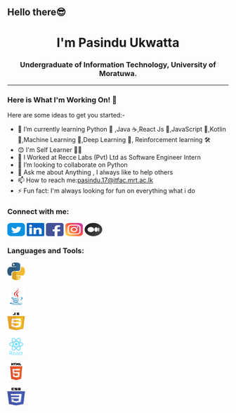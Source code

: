 ## Hello there😎 
</h2>



<!-- ////////////////// START README FILE /////////////////// -->

<h1 align="center">I'm Pasindu Ukwatta</h1>
<h3 align="center">Undergraduate of Information Technology, University of Moratuwa.</h3>

<hr/>



### Here is What I'm Working On! 👋



Here are some ideas to get you started:-
- 🌱 I’m currently learning Python 🐍 ,Java ☕,React Js 🎇,JavaScript 🧃,Kotlin 🎃,Machine Learning 🤖,Deep Learning 👾, Reinforcement learning 🛠️
- 😊 I'm Self Learner 👨‍💻
- 🔭 I Worked at Recce Labs (Pvt) Ltd as Software Engineer Intern 
- 👯 I’m looking to collaborate on Python
- 💬 Ask me about Anything , I always like to help others 
- 📫 How to reach me:pasindu.17@itfac.mrt.ac.lk
- ⚡ Fun fact: I'm always looking for fun on everything what i do 

[twitter]: https://twitter.com/pasindu_ukwatta
[linkedin]: https://www.linkedin.com/in/pasindu-ukwatta/

<!-- //////// Contact Details /////////////-->
<h3 align="left">Connect with me:</h3>
<p align="left">
<a href="https://twitter.com/pasindu_ukwatta" target="blank"><img align="center" src="img/twitter.svg" height="30" width="40" /></a>
<a href="https://www.linkedin.com/in/pasindu-ukwatta/" target="blank"><img align="center" src="img/linkedin.svg" height="30" width="40" /></a>
<a href="https://www.facebook.com/pasinduukwatta96/" target="blank"><img align="center" src="img/facebook.svg" height="30" width="40" /></a>
<a href="https://www.instagram.com/pasindu_ukwatta_/?hl=en" target="blank"><img align="center" src="img/instagram.svg"  height="30" width="40" /></a>
<a href="https://pasindu-ukwatta.medium.com/" target="blank"><img align="center" src="img/medium.svg" height="30" width="40" /></a>
</p>

<!-- ///////////// Languages ///////////// -->
<h3 align="left">Languages and Tools:</h3>
<p align="left"> 
  
  <!-- Python -->
<a href="https://www.python.org" target="_blank"> <img src="img/python.svg" alt="python" width="40" height="40"/> </a> 

   <!-- Java  -->
<a href="https://www.java.com" target="_blank"> <img src="https://raw.githubusercontent.com/devicons/devicon/master/icons/java/java-original.svg" alt="java" width="40" height="40"/> </a> 
  
  <!-- JS -->
<a href="https://developer.mozilla.org/en-US/docs/Web/JavaScript" target="_blank"> <img src="img/javascript.svg" alt="javascript" width="40" height="40"/> </a>
  
  
<!-- React JS -->
<a href="https://reactjs.org/" target="_blank"> <img src="https://raw.githubusercontent.com/devicons/devicon/master/icons/react/react-original-wordmark.svg" alt="react" width="40" height="40"/> </a> 
  
<!-- HTML -->
<a href="https://www.w3.org/html/" target="_blank"> <img src="https://raw.githubusercontent.com/devicons/devicon/master/icons/html5/html5-original-wordmark.svg" alt="html5" width="40" height="40"/> </a> 
<!-- CSS -->
<a href="https://www.w3schools.com/css/" target="_blank"> <img src="img/css-3.svg" alt="css3" width="40" height="40"/> </a> 
 








